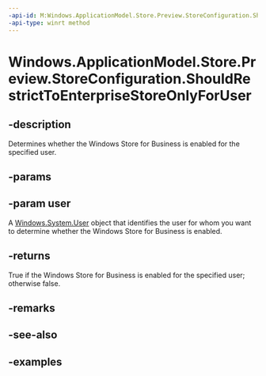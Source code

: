 ```yaml
---
-api-id: M:Windows.ApplicationModel.Store.Preview.StoreConfiguration.ShouldRestrictToEnterpriseStoreOnlyForUser(Windows.System.User)
-api-type: winrt method
---
```


<!-- Method syntax.
public bool StoreConfiguration.ShouldRestrictToEnterpriseStoreOnlyForUser(User user)
-->

# Windows.ApplicationModel.Store.Preview.StoreConfiguration.ShouldRestrictToEnterpriseStoreOnlyForUser

## -description
Determines whether the Windows Store for Business is enabled for the specified user.

## -params

## -param user
A [Windows.System.User](../windows.system/user.md) object that identifies the user for whom you want to determine whether the Windows Store for Business is enabled.

## -returns
True if the Windows Store for Business is enabled for the specified user; otherwise false.

## -remarks

## -see-also

## -examples
